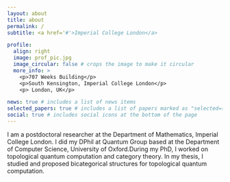 ```yaml
---
layout: about
title: about
permalink: /
subtitle: <a href='#'>Imperial College London</a>

profile:
  align: right
  image: prof_pic.jpg
  image_circular: false # crops the image to make it circular
  more_info: >
    <p>707 Weeks Building</p>
    <p>South Kensington, Imperial College London</p>
    <p> London, UK</p>

news: true # includes a list of news items
selected_papers: true # includes a list of papers marked as "selected={true}"
social: true # includes social icons at the bottom of the page
---
```


I am a postdoctoral researcher at the Department of Mathematics, Imperial College London. I did my DPhil at Quantum Group based at the Department of Computer Science, University of Oxford.During my PhD, I worked on topological quantum computation and category theory. In my thesis, I studied and proposed bicategorical structures for topological quantum computation. 
